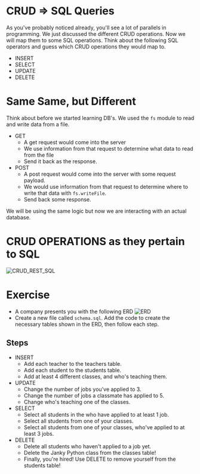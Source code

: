 # CRUD => SQL Queries
As you've probably noticed already, you'll see a lot of parallels in programming. We just discussed the different CRUD operations. Now we will map them to some SQL operations. Think about the following SQL operators and guess which CRUD operations they would map to.

- INSERT
- SELECT
- UPDATE
- DELETE

# Same Same, but Different
Think about before we started learning DB's. We used the `fs` module to read and write data from a file.
  - GET
    - A get request would come into the server
    - We use information from that request to determine what data to read from the file
    - Send it back as the response.
  - POST
    - A post request would come into the server with some request payload.
    - We would use information from that request to determine where to write that data with `fs.writeFile`.
    - Send back some response.

We will be using the same logic but now we are interacting with an actual database.

# CRUD OPERATIONS as they pertain to SQL
![CRUD_REST_SQL
](./CRUD_SQL_REST.jpg)

# Exercise
- A company presents you with the following ERD ![ERD](./erd.png)
- Create a new file called `schema.sql`. Add the code to create the necessary tables shown in the ERD, then follow each step.

## Steps
- INSERT
  - Add each teacher to the teachers table.
  - Add each student to the students table.
  - Add at least 4 different classes, and who's teaching them.
- UPDATE
  - Change the number of jobs you've applied to 3.
  - Change the number of jobs a classmate has applied to 5.
  - Change who's teaching one of the classes.
- SELECT
  - Select all students in the who have applied to at least 1 job.
  - Select all students from one of your classes.
  - Select all students from one of your classes, who've applied to at least 3 jobs.
- DELETE
  - Delete all students who haven't applied to a job yet.
  - Delete the Janky Python class from the classes table!
  - Finally, you're hired! Use DELETE to remove yourself from the students table!
